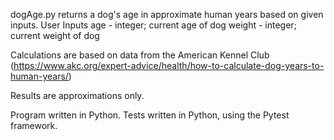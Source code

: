 dogAge.py returns a dog's age in approximate human years based on given inputs.
User Inputs
age - integer; current age of dog
weight - integer; current weight of dog

Calculations are based on data from the American Kennel Club (https://www.akc.org/expert-advice/health/how-to-calculate-dog-years-to-human-years/)

Results are approximations only.

Program written in Python.
Tests written in Python, using the Pytest framework.

